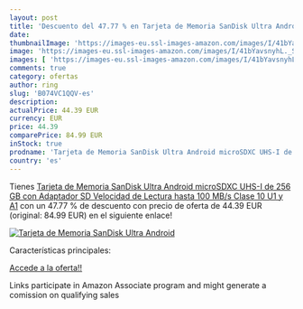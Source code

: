 ```yaml
---
layout: post
title: 'Descuento del 47.77 % en Tarjeta de Memoria SanDisk Ultra Android'
date: 
thumbnailImage: 'https://images-eu.ssl-images-amazon.com/images/I/41bYavsnyhL._SL200_.jpg'
image: 'https://images-eu.ssl-images-amazon.com/images/I/41bYavsnyhL._SL200_.jpg'
images: [ 'https://images-eu.ssl-images-amazon.com/images/I/41bYavsnyhL._SL200_.jpg' ]
comments: true
category: ofertas
author: ring
slug: 'B074VC1QQV-es'
description:
actualPrice: 44.39 EUR
currency: EUR
price: 44.39
comparePrice: 84.99 EUR
inStock: true
prodname: 'Tarjeta de Memoria SanDisk Ultra Android microSDXC UHS-I de 256 GB con Adaptador SD  Velocidad de Lectura hasta 100 MB/s  Clase 10  U1 y A1'
country: 'es'
---
```


Tienes [Tarjeta de Memoria SanDisk Ultra Android microSDXC UHS-I de 256 GB con Adaptador SD  Velocidad de Lectura hasta 100 MB/s  Clase 10  U1 y A1](https://www.amazon.es/dp/B074VC1QQV/?tag=tolees-21) con un 47.77 % de descuento con precio de oferta de 44.39 EUR (original: 84.99 EUR) en el siguiente enlace!

[![Tarjeta de Memoria SanDisk Ultra Android](https://images-eu.ssl-images-amazon.com/images/I/41bYavsnyhL._SL200_.jpg)](https://www.amazon.es/dp/B074VC1QQV/?tag=tolees-21)

Características principales:


[Accede a la oferta!!](https://www.amazon.es/dp/B074VC1QQV/?tag=tolees-21)

Links participate in Amazon Associate program and might generate a comission on qualifying sales


